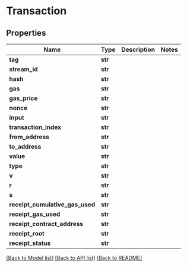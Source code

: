 # Transaction

## Properties
Name | Type | Description | Notes
------------ | ------------- | ------------- | -------------
**tag** | **str** |  | 
**stream_id** | **str** |  | 
**hash** | **str** |  | 
**gas** | **str** |  | 
**gas_price** | **str** |  | 
**nonce** | **str** |  | 
**input** | **str** |  | 
**transaction_index** | **str** |  | 
**from_address** | **str** |  | 
**to_address** | **str** |  | 
**value** | **str** |  | 
**type** | **str** |  | 
**v** | **str** |  | 
**r** | **str** |  | 
**s** | **str** |  | 
**receipt_cumulative_gas_used** | **str** |  | 
**receipt_gas_used** | **str** |  | 
**receipt_contract_address** | **str** |  | 
**receipt_root** | **str** |  | 
**receipt_status** | **str** |  | 

[[Back to Model list]](../README.md#documentation-for-models) [[Back to API list]](../README.md#documentation-for-api-endpoints) [[Back to README]](../README.md)

